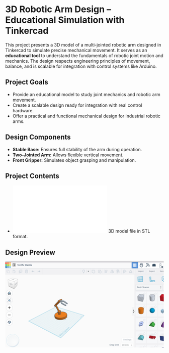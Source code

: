 # 3D Robotic Arm Design – Educational Simulation with Tinkercad

This project presents a 3D model of a multi-jointed robotic arm designed in Tinkercad to simulate precise mechanical movement. It serves as an **educational tool** to understand the fundamentals of robotic joint motion and mechanics. The design respects engineering principles of movement, balance, and is scalable for integration with control systems like Arduino.

##  Project Goals

- Provide an educational model to study joint mechanics and robotic arm movement.
- Create a scalable design ready for integration with real control hardware.
- Offer a practical and functional mechanical design for industrial robotic arms.

##  Design Components

- **Stable Base:** Ensures full stability of the arm during operation.
- **Two-Jointed Arm:** Allows flexible vertical movement.
- **Front Gripper:** Simulates object grasping and manipulation.

## Project Contents

- ![3D-Robotic-Arm-Design](3D-Robotic-Arm-Design.stl) 3D model file in STL format.

##  Design Preview

![3D-Robotic-Arm-Design](3D-Robotic-Arm-Design.png)



